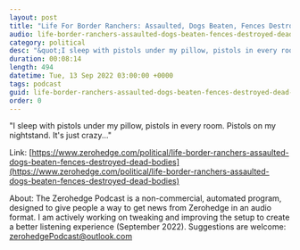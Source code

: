 ```yaml
---
layout: post
title: "Life For Border Ranchers: Assaulted, Dogs Beaten, Fences Destroyed, Dead Bodies"
audio: life-border-ranchers-assaulted-dogs-beaten-fences-destroyed-dead-bodies-0
category: political
desc: "&quot;I sleep with pistols under my pillow, pistols in every room. Pistols on my nightstand. It's just crazy...&quot;"
duration: 00:08:14
length: 494
datetime: Tue, 13 Sep 2022 03:00:00 +0000
tags: podcast
guid: life-border-ranchers-assaulted-dogs-beaten-fences-destroyed-dead-bodies-0
order: 0
---
```

&quot;I sleep with pistols under my pillow, pistols in every room. Pistols on my nightstand. It's just crazy...&quot;

Link: [https://www.zerohedge.com/political/life-border-ranchers-assaulted-dogs-beaten-fences-destroyed-dead-bodies](https://www.zerohedge.com/political/life-border-ranchers-assaulted-dogs-beaten-fences-destroyed-dead-bodies)

About: The Zerohedge Podcast is a non-commercial, automated program, designed to give people a way to get news from Zerohedge in an audio format.  I am actively working on tweaking and improving the setup to create a better listening experience (September 2022).  Suggestions are welcome: [zerohedgePodcast@outlook.com](mailto:zerohedgePodcast@outlook.com)